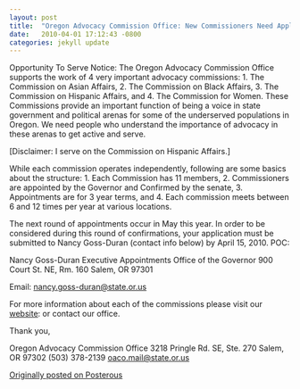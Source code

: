 ```yaml
---
layout: post
title:  "Oregon Advocacy Commission Office: New Commissioners Need Apply"
date:   2010-04-01 17:12:43 -0800
categories: jekyll update
---
```

Opportunity To Serve Notice: The Oregon Advocacy Commission Office supports the work of 4 very important advocacy commissions: 1. The Commission on Asian Affairs, 2. The Commission on Black Affairs, 3. The Commission on Hispanic Affairs, and 4. The Commission for Women. These Commissions provide an important function of being a voice in state government and political arenas for some of the underserved populations in Oregon.  We need people who understand the importance of advocacy in these arenas to get active and serve.

[Disclaimer: I serve on the Commission on Hispanic Affairs.]

While each commission operates independently, following are some basics about the structure: 1. Each Commission has 11 members, 2. Commissioners are appointed by the Governor and Confirmed by the senate, 3. Appointments are for 3 year terms, and 4. Each commission meets between 6 and 12 times per year at various locations.

The next round of appointments occur in May this year. In order to be considered during this round of confirmations, your application must be submitted to Nancy Goss-Duran (contact info below) by April 15, 2010. POC:

Nancy Goss-Duran
Executive Appointments
Office of the Governor
900 Court St. NE, Rm. 160
Salem, OR 97301

Email: nancy.goss-duran@state.or.us

For more information about each of the commissions please visit our [website](http://www.oregon.gov/OAC/):  or contact our office.

Thank you,

Oregon Advocacy Commission Office
3218 Pringle Rd. SE, Ste. 270
Salem, OR 97302
(503) 378-2139
oaco.mail@state.or.us

[Originally posted on Posterous](http://molina.posterous.com/)
